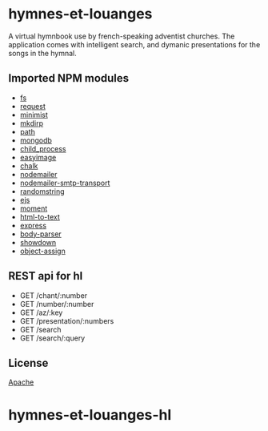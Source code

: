 # hymnes-et-louanges
A virtual hymnbook use by french-speaking adventist churches. The application comes with intelligent search, and dymanic presentations for the songs in the hymnal.

## Imported NPM modules

* [fs](https://www.npmjs.com/package/fs) 
* [request](https://www.npmjs.com/package/request) 
* [minimist](https://www.npmjs.com/package/minimist) 
* [mkdirp](https://www.npmjs.com/package/mkdirp) 
* [path](https://www.npmjs.com/package/path) 
* [mongodb](https://www.npmjs.com/package/mongodb) 
* [child_process](https://www.npmjs.com/package/child_process) 
* [easyimage](https://www.npmjs.com/package/easyimage) 
* [chalk](https://www.npmjs.com/package/chalk) 
* [nodemailer](https://www.npmjs.com/package/nodemailer) 
* [nodemailer-smtp-transport](https://www.npmjs.com/package/nodemailer-smtp-transport) 
* [randomstring](https://www.npmjs.com/package/randomstring) 
* [ejs](https://www.npmjs.com/package/ejs) 
* [moment](https://www.npmjs.com/package/moment) 
* [html-to-text](https://www.npmjs.com/package/html-to-text) 
* [express](https://www.npmjs.com/package/express) 
* [body-parser](https://www.npmjs.com/package/body-parser) 
* [showdown](https://www.npmjs.com/package/showdown) 
* [object-assign](https://www.npmjs.com/package/object-assign) 

## REST api for hl
* GET /chant/:number
* GET /number/:number
* GET /az/:key
* GET /presentation/:numbers
* GET /search
* GET /search/:query

## License
[Apache](LICENSE)
# hymnes-et-louanges-hl
